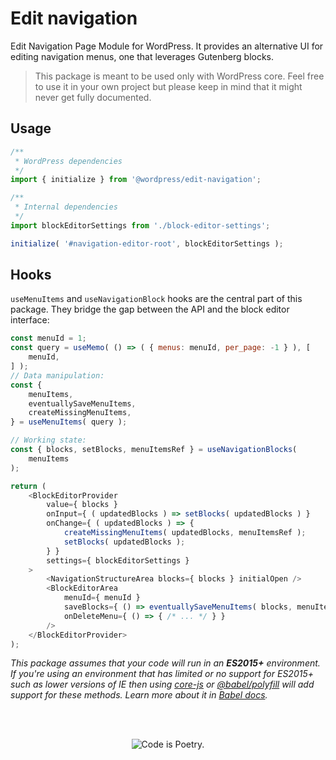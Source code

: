 # Edit navigation

Edit Navigation Page Module for WordPress. It provides an alternative UI for editing navigation menus, one that leverages Gutenberg blocks.

> This package is meant to be used only with WordPress core. Feel free to use it in your own project but please keep in mind that it might never get fully documented.

## Usage

```js
/**
 * WordPress dependencies
 */
import { initialize } from '@wordpress/edit-navigation';

/**
 * Internal dependencies
 */
import blockEditorSettings from './block-editor-settings';

initialize( '#navigation-editor-root', blockEditorSettings );

```

## Hooks

`useMenuItems` and `useNavigationBlock` hooks are the central part of this package. They bridge the gap between the API and the block editor interface:

```js
const menuId = 1;
const query = useMemo( () => ( { menus: menuId, per_page: -1 } ), [
    menuId,
] );
// Data manipulation:
const {
    menuItems,
    eventuallySaveMenuItems,
    createMissingMenuItems,
} = useMenuItems( query );

// Working state:
const { blocks, setBlocks, menuItemsRef } = useNavigationBlocks(
    menuItems
);

return (
    <BlockEditorProvider
        value={ blocks }
        onInput={ ( updatedBlocks ) => setBlocks( updatedBlocks ) }
        onChange={ ( updatedBlocks ) => {
            createMissingMenuItems( updatedBlocks, menuItemsRef );
            setBlocks( updatedBlocks );
        } }
        settings={ blockEditorSettings }
    >
        <NavigationStructureArea blocks={ blocks } initialOpen />
        <BlockEditorArea
            menuId={ menuId }
            saveBlocks={ () => eventuallySaveMenuItems( blocks, menuItemsRef ) }
            onDeleteMenu={ () => { /* ... */ } }
        />
    </BlockEditorProvider>
);
```

_This package assumes that your code will run in an **ES2015+** environment. If you're using an environment that has limited or no support for ES2015+ such as lower versions of IE then using [core-js](https://github.com/zloirock/core-js) or [@babel/polyfill](https://babeljs.io/docs/en/next/babel-polyfill) will add support for these methods. Learn more about it in [Babel docs](https://babeljs.io/docs/en/next/caveats)._

<br/><br/><p align="center"><img src="https://s.w.org/style/images/codeispoetry.png?1" alt="Code is Poetry." /></p>
